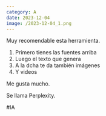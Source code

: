 ```yaml
--- 
category: A 
date: 2023-12-04 
image: /2023-12-04_1.png 
--- 
```


Muy recomendable esta herramienta.

1) Primero tienes las fuentes arriba
2) Luego el texto que genera
3) A la dcha te da también imágenes
4) Y videos

Me gusta mucho.

Se llama Perplexity. 

#IA